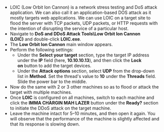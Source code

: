 - LOIC (Low Orbit Ion Cannon) is a network stress testing and DoS attack application. We can also call it an application-based DOS attack as it mostly targets web applications. We can use LOIC on a target site to flood the server with TCP packets, UDP packets, or HTTP requests with the intention of disrupting the service of a particular host.
- Navigate to **DoS and DDoS Attack Tools\Low Orbit Ion Cannon (LOIC)** and double-click **LOIC.exe**.
- The **Low Orbit Ion Cannon** main window appears.
- Perform the following settings:
	- Under the **Select your target** section, type the target IP address under the **IP** field (here, **10.10.10.13**), and then click the **Lock on** button to add the target devices.
	- Under the **Attack options** section, select **UDP** from the drop-down list in **Method**. Set the thread's value to **10** under the **Threads** field. Slide the power bar to the middle.
- Now do the same with 2 or 3 other machines so as to flood or attack the target with multiple machines.
- Once **LOIC** is configured on all machines, switch to each machine and click the **IMMA CHARGIN MAH LAZER** button under the **Ready?** section to initiate the DDoS attack on the target machine.
- Leave the machine intact for 5–10 minutes, and then open it again. You will observe that the performance of the machine is slightly affected and that its response is slowing down.
